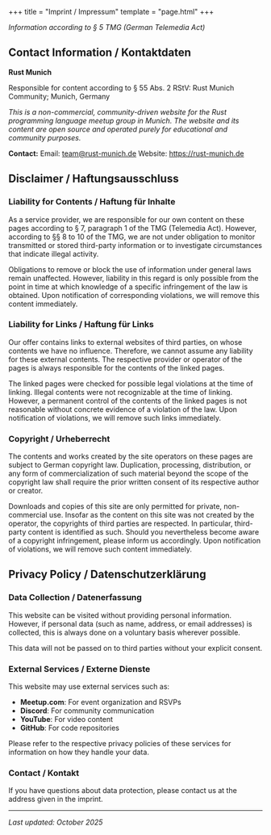 +++
title = "Imprint / Impressum"
template = "page.html"
+++

*Information according to § 5 TMG (German Telemedia Act)*

## Contact Information / Kontaktdaten

**Rust Munich**

Responsible for content according to § 55 Abs. 2 RStV:
Rust Munich Community; Munich, Germany

*This is a non-commercial, community-driven website for the Rust programming language meetup group in Munich. The website and its content are open source and operated purely for educational and community purposes.*

**Contact:**
Email: team@rust-munich.de
Website: https://rust-munich.de

## Disclaimer / Haftungsausschluss

### Liability for Contents / Haftung für Inhalte

As a service provider, we are responsible for our own content on these pages according to § 7, paragraph 1 of the TMG (Telemedia Act). However, according to §§ 8 to 10 of the TMG, we are not under obligation to monitor transmitted or stored third-party information or to investigate circumstances that indicate illegal activity.

Obligations to remove or block the use of information under general laws remain unaffected. However, liability in this regard is only possible from the point in time at which knowledge of a specific infringement of the law is obtained. Upon notification of corresponding violations, we will remove this content immediately.

### Liability for Links / Haftung für Links

Our offer contains links to external websites of third parties, on whose contents we have no influence. Therefore, we cannot assume any liability for these external contents. The respective provider or operator of the pages is always responsible for the contents of the linked pages.

The linked pages were checked for possible legal violations at the time of linking. Illegal contents were not recognizable at the time of linking. However, a permanent control of the contents of the linked pages is not reasonable without concrete evidence of a violation of the law. Upon notification of violations, we will remove such links immediately.

### Copyright / Urheberrecht

The contents and works created by the site operators on these pages are subject to German copyright law. Duplication, processing, distribution, or any form of commercialization of such material beyond the scope of the copyright law shall require the prior written consent of its respective author or creator.

Downloads and copies of this site are only permitted for private, non-commercial use. Insofar as the content on this site was not created by the operator, the copyrights of third parties are respected. In particular, third-party content is identified as such. Should you nevertheless become aware of a copyright infringement, please inform us accordingly. Upon notification of violations, we will remove such content immediately.

## Privacy Policy / Datenschutzerklärung

### Data Collection / Datenerfassung

This website can be visited without providing personal information. However, if personal data (such as name, address, or email addresses) is collected, this is always done on a voluntary basis wherever possible.

This data will not be passed on to third parties without your explicit consent.

### External Services / Externe Dienste

This website may use external services such as:
- **Meetup.com**: For event organization and RSVPs
- **Discord**: For community communication
- **YouTube**: For video content
- **GitHub**: For code repositories

Please refer to the respective privacy policies of these services for information on how they handle your data.

### Contact / Kontakt

If you have questions about data protection, please contact us at the address given in the imprint.

---

*Last updated: October 2025*
